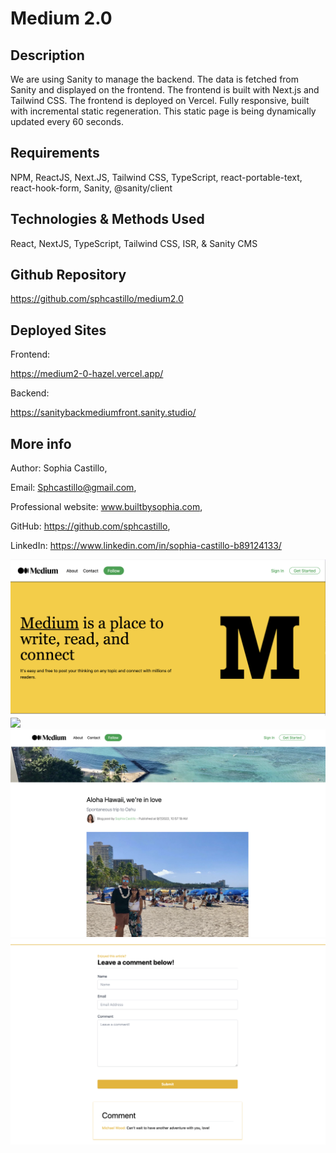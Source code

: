 # Medium 2.0

## Description

We are using Sanity to manage the backend. The data is fetched from Sanity and displayed on the frontend. The frontend is built with Next.js and Tailwind CSS. The frontend is deployed on Vercel. Fully responsive, built with incremental static regeneration. This static page is being dynamically updated every 60 seconds.

## Requirements

NPM, ReactJS, Next.JS, Tailwind CSS, TypeScript, react-portable-text, react-hook-form, Sanity, @sanity/client

## Technologies & Methods Used

React, NextJS, TypeScript, Tailwind CSS, ISR, & Sanity CMS

## Github Repository

https://github.com/sphcastillo/medium2.0

## Deployed Sites

Frontend:

https://medium2-0-hazel.vercel.app/

Backend:

https://sanitybackmediumfront.sanity.studio/

## More info

Author: Sophia Castillo,

Email: Sphcastillo@gmail.com,

Professional website: www.builtbysophia.com,

GitHub: https://github.com/sphcastillo,

LinkedIn: https://www.linkedin.com/in/sophia-castillo-b89124133/

<img src="images/mediumShot1.png" />
<img src="images/mediumShot2.png" />
<img src="images/mediumShot3.png" />
<img src="images/mediumShot4.png" />


